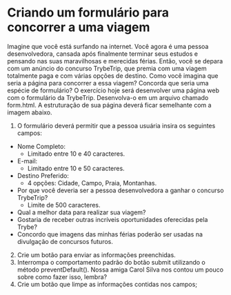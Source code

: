 # Criando um formulário para concorrer a uma viagem
Imagine que você está surfando na internet. Você agora é uma pessoa desenvolvedora, cansada após finalmente terminar seus estudos e pensando nas suas maravilhosas e merecidas férias.
Então, você se depara com um anúncio do concurso TrybeTrip, que premia com uma viagem totalmente paga e com várias opções de destino. Como você imagina que seria a página para concorrer a essa viagem?
Concorda que seria uma espécie de formulário?
O exercício hoje será desenvolver uma página web com o formulário da TrybeTrip. Desenvolva-o em um arquivo chamado form.html. A estruturação de sua página deverá ficar semelhante com a imagem abaixo.

1. O formulário deverá permitir que a pessoa usuária insira os seguintes campos:
- Nome Completo:
    - Limitado entre 10 e 40 caracteres.
- E-mail:
    - Limitado entre 10 e 50 caracteres.
- Destino Preferido:
    - 4 opções: Cidade, Campo, Praia, Montanhas.
- Por que você deveria ser a pessoa desenvolvedora a ganhar o concurso TrybeTrip?
    - Limite de 500 caracteres.
- Qual a melhor data para realizar sua viagem?
- Gostaria de receber outras incríveis oportunidades oferecidas pela Trybe?
- Concordo que imagens das minhas férias poderão ser usadas na divulgação de concursos futuros.
2. Crie um botão para enviar as informações preenchidas.
3. Interrompa o comportamento padrão do botão submit utilizando o método preventDefault(). Nossa amiga Carol Silva nos contou um pouco sobre como fazer isso, lembra?
4. Crie um botão que limpe as informações contidas nos campos;